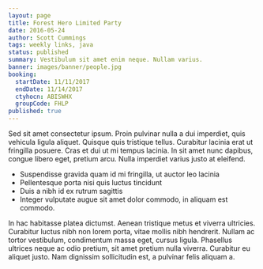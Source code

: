 ```yaml
---
layout: page
title: Forest Hero Limited Party
date: 2016-05-24
author: Scott Cummings
tags: weekly links, java
status: published
summary: Vestibulum sit amet enim neque. Nullam varius.
banner: images/banner/people.jpg
booking:
  startDate: 11/11/2017
  endDate: 11/14/2017
  ctyhocn: ABISWHX
  groupCode: FHLP
published: true
---
```

Sed sit amet consectetur ipsum. Proin pulvinar nulla a dui imperdiet, quis vehicula ligula aliquet. Quisque quis tristique tellus. Curabitur lacinia erat ut fringilla posuere. Cras et dui ut mi tempus lacinia. In sit amet nunc dapibus, congue libero eget, pretium arcu. Nulla imperdiet varius justo at eleifend.

* Suspendisse gravida quam id mi fringilla, ut auctor leo lacinia
* Pellentesque porta nisi quis luctus tincidunt
* Duis a nibh id ex rutrum sagittis
* Integer vulputate augue sit amet dolor commodo, in aliquam est commodo.

In hac habitasse platea dictumst. Aenean tristique metus et viverra ultricies. Curabitur luctus nibh non lorem porta, vitae mollis nibh hendrerit. Nullam ac tortor vestibulum, condimentum massa eget, cursus ligula. Phasellus ultrices neque ac odio pretium, sit amet pretium nulla viverra. Curabitur eu aliquet justo. Nam dignissim sollicitudin est, a pulvinar felis aliquam a.
